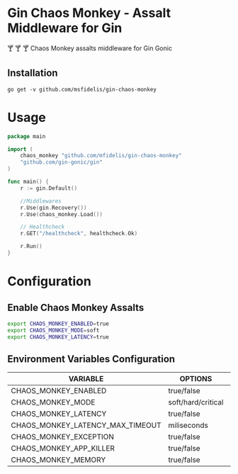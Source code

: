 # Gin Chaos Monkey - Assalt Middleware for Gin 

:cocktail: :cocktail: :cocktail: Chaos Monkey assalts middleware for Gin Gonic 

## Installation 

```
go get -v github.com/msfidelis/gin-chaos-monkey
```


# Usage 

```go
package main

import (
	chaos_monkey "github.com/mfidelis/gin-chaos-monkey"
	"github.com/gin-gonic/gin"
)

func main() {
	r := gin.Default()

    //Middlewares
    r.Use(gin.Recovery())
    r.Use(chaos_monkey.Load())

	// Healthcheck
	r.GET("/healthcheck", healthcheck.Ok)    

	r.Run()
}
```

# Configuration 

## Enable Chaos Monkey Assalts

```bash
export CHAOS_MONKEY_ENABLED=true
export CHAOS_MONKEY_MODE=soft
export CHAOS_MONKEY_LATENCY=true
```

## Environment Variables Configuration 

| VARIABLE                                  | OPTIONS               | DEFAULT   | 
| ----------------------------------------- | ------------------    | --------- |
| CHAOS_MONKEY_ENABLED                      | true/false            | false     |
| CHAOS_MONKEY_MODE                         | soft/hard/critical    | soft      |
| CHAOS_MONKEY_LATENCY                      | true/false            | false     |
| CHAOS_MONKEY_LATENCY_MAX_TIMEOUT          | miliseconds           | 1000      |
| CHAOS_MONKEY_EXCEPTION                    | true/false            | false     |
| CHAOS_MONKEY_APP_KILLER                   | true/false            | false     |
| CHAOS_MONKEY_MEMORY                       | true/false            | false     |
